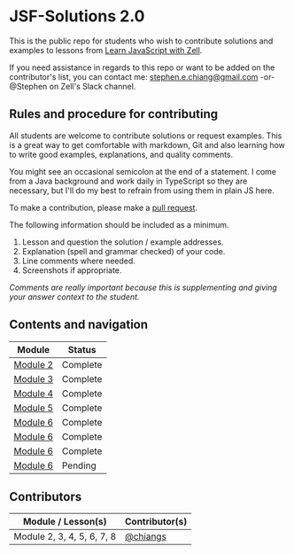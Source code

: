 # JSF-Solutions 2.0

This is the public repo for students who wish to contribute solutions and examples to lessons from [Learn JavaScript with Zell](https://learnjavascript.today/).

If you need assistance in regards to this repo or want to be added on the contributor's list, you can contact me: [stephen.e.chiang@gmail.com](mailto:stephen.e.chiang@gmail.com) -or- @Stephen on Zell's Slack channel.

## Rules and procedure for contributing

All students are welcome to contribute solutions or request examples. This is a great way to get comfortable with markdown, Git and also learning how to write good examples, explanations, and quality comments.

You might see an occasional semicolon at the end of a statement. I come from a Java background and work daily in TypeScript so they are necessary, but I'll do my best to refrain from using them in plain JS here.

To make a contribution, please make a [pull request](https://help.github.com/articles/creating-a-pull-request/).

The following information should be included as a minimum.

1.  Lesson and question the solution / example addresses.
2.  Explanation (spell and grammar checked) of your code.
3.  Line comments where needed.
4.  Screenshots if appropriate.

_Comments are really important because this is supplementing and giving your answer context to the student._

## Contents and navigation

| Module                           | Status   |
|----------------------------------|----------|
| [Module 2](Module2/solutions.md) | Complete | 
| [Module 3](Module3/solutions.md) | Complete |
| [Module 4](Module4/solutions.md) | Complete |
| [Module 5](Module5/solutions.md) | Complete |
| [Module 6](Module6/solutions.md) | Complete |
| [Module 6](Module7/solutions.md) | Complete |
| [Module 6](Module8/solutions.md) | Complete |
| [Module 6](Module9/solutions.md) | Pending |

## Contributors

| Module / Lesson(s)  | Contributor(s)                                                                   |
| ------------------- | -------------------------------------------------------------------------------- |
| Module 2, 3, 4, 5, 6, 7, 8      | [@chiangs](https://github.com/chiangs)      |

